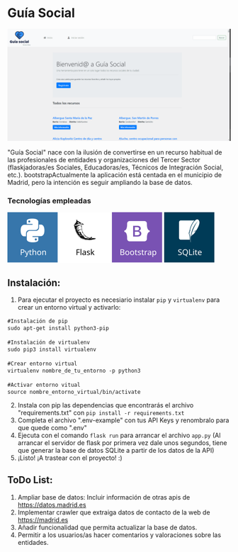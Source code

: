 # Guía Social

![](demo/demo-guia-social.gif)

"Guía Social" nace con la ilusión de convertirse en un recurso habitual de las profesionales de entidades y organizaciones del Tercer Sector (flaskjadoras/es Sociales, Educadoras/es, Técnicos de Integración Social, etc.).
bootstrapActualmente la aplicación está centada en el municipio de Madrid, pero la intención es seguir ampliando la base de datos.

### Tecnologías empleadas
[![Python](https://github.com/fjavierlh/fjavierlh/blob/master/img/python.svg)](#)
[![Flask](https://github.com/fjavierlh/fjavierlh/blob/master/img/flask.svg)](#)
[![Bootstrap](https://github.com/fjavierlh/fjavierlh/blob/master/img/bootstrap.svg)](#)
[![SQLite](https://github.com/fjavierlh/fjavierlh/blob/master/img/sqlite.svg)](#)

## Instalación:
1. Para ejecutar el proyecto es necesiario instalar ``pip`` y ``virtualenv`` para crear un entorno virtual y activarlo:
```
#Instalación de pip
sudo apt-get install python3-pip

#Instalación de virtualenv
sudo pip3 install virtualenv

#Crear entorno virtual
virtualenv nombre_de_tu_entorno -p python3

#Activar entorno vitual
source nombre_entorno_virtual/bin/activate
```
2. Instala con pip las dependencias que encontrarás el archivo "requirements.txt" con ``pip install -r requirements.txt``
3. Completa el archivo ".env-example" con tus API Keys y renombralo para que quede como ".env"
4. Ejecuta con el comando ``flask run`` para arrancar el archivo ```app.py``` (Al arrancar el servidor de flask por primera vez dale unos segundos, tiene que generar la base de datos SQLite a partir de los datos de la API)
5. ¡Listo! ¡A trastear con el proyecto! :)


## ToDo List:
1. Ampliar base de datos: Incluir información de otras apis de https://datos.madrid.es
2. Implementar crawler que extraiga datos de contacto de la web de https://madrid.es
3. Añadir funcionalidad que permita actualizar la base de datos.
4. Permitir a los usuarios/as hacer comentarios y valoraciones sobre las entidades.

